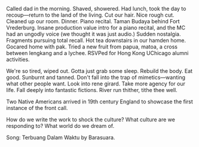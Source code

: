 Called dad in the morning. Shaved, showered. Had lunch, took the day to recoup—return to the land of the living. Cut our hair. Nice rough cut. Cleaned up our room. Dinner. Piano recital. Taman Budaya behind Fort Vrederburg. Insane production value intro for a piano recital, and the MC had an ungodly voice (we thought it was just audio.) Sudden nostalgia. Fragments pursuing total recall. Hot tea downstairs in our hamden home. Gocared home with pak. Tried a new fruit from papua, matoa, a cross between lengkang and a lychee. RSVPed for Hong Kong UChicago alumni activities. 

We're so tired, wiped out. Gotta just grab some sleep.
Rebuild the body. Eat good. Sunburnt and tanned.
Don't fall into the trap of mimetics—wanting what other people want.
Look into rene girard.
Take more agency for our life. Fall deeply into fantastic fictions. 
River run thither, tithe thee well.

Two Native Americans arrived in 19th century England to showcase the first instance of the front call.

How do we write the work to shock the culture? What culture are we responding to? What world do we dream of. 

Song: Terbuang Dalam Waktu by Barasuara.

